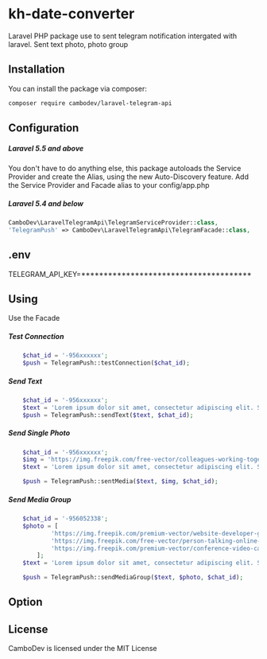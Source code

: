 # kh-date-converter
Laravel PHP package use to sent telegram notification intergated with laravel. Sent text photo, photo group

## Installation
You can install the package via composer:
```bash
composer require cambodev/laravel-telegram-api
```

## Configuration
##### Laravel 5.5 and above
You don't have to do anything else, this package autoloads the Service Provider and create the Alias, using the new Auto-Discovery feature.
Add the Service Provider and Facade alias to your config/app.php

##### Laravel 5.4 and below
```php
CamboDev\LaravelTelegramApi\TelegramServiceProvider::class,
'TelegramPush' => CamboDev\LaravelTelegramApi\TelegramFacade::class,
```
## .env
TELEGRAM_API_KEY=**************************************

## Using
Use the Facade


##### Test Connection
```php
    $chat_id = '-956xxxxxx';
    $push = TelegramPush::testConnection($chat_id);
```
##### Send Text
```php
    $chat_id = '-956xxxxxx';
    $text = 'Lorem ipsum dolor sit amet, consectetur adipiscing elit. Suspendisse varius enim in eros elementum tristique. Duis cursus, mi quis viverra ornare, eros dolor interdum nulla, ut commodo diam libero vitae erat. Aenean faucibus nibh et justo cursus id rutrum lorem imperdiet. Nuncsem vitae risus tristique posuere.';
    $push = TelegramPush::sendText($text, $chat_id);
```
##### Send Single Photo
```php
    $chat_id = '-956xxxxxx';
    $img = 'https://img.freepik.com/free-vector/colleagues-working-together-project_74855-6308.jpg';
    $text = 'Lorem ipsum dolor sit amet, consectetur adipiscing elit. Suspendisse varius enim in eros elementum tristique. Duis cursus, mi quis viverra ornare, eros dolor interdum nulla, ut commodo diam libero vitae erat. Aenean faucibus nibh et justo cursus id rutrum lorem imperdiet. Nuncsem vitae risus tristique posuere.';

    $push = TelegramPush::sentMedia($text, $img, $chat_id);
```
##### Send Media Group
```php
    $chat_id = '-956052338';
    $photo = [
            'https://img.freepik.com/premium-vector/website-developer-graphic-designer-work-with-laptop-desk-table_197170-153.jpg',
            'https://img.freepik.com/free-vector/person-talking-online-with-friend_23-2148490053.jpg',
            'https://img.freepik.com/premium-vector/conference-video-call-by-remote-communication-with-online-friends-using-smartphone-illustration_2175-4017.jpg',
        ];
    $text = 'Lorem ipsum dolor sit amet, consectetur adipiscing elit. Suspendisse varius enim in eros elementum tristique. Duis cursus, mi quis viverra ornare, eros dolor interdum nulla, ut commodo diam libero vitae erat. Aenean faucibus nibh et justo cursus id rutrum lorem imperdiet. Nuncsem vitae risus tristique posuere.';

    $push = TelegramPush::sendMediaGroup($text, $photo, $chat_id);
```
## Option

## License
CamboDev is licensed under the MIT License

